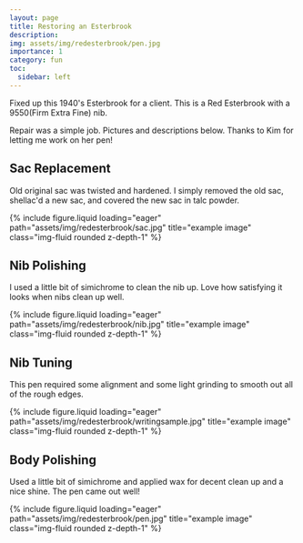 ```yaml
---
layout: page
title: Restoring an Esterbrook
description:
img: assets/img/redesterbrook/pen.jpg
importance: 1
category: fun
toc:
  sidebar: left
---
```


Fixed up this 1940's Esterbrook for a client. This is a Red Esterbrook with a 9550(Firm Extra Fine) nib.

Repair was a simple job. Pictures and descriptions below. Thanks to Kim for letting me work on her pen!

## Sac Replacement

Old original sac was twisted and hardened. I simply removed the old sac, shellac'd a new sac, and covered the new sac in talc powder.

<div class="row">
    <div class="col-sm mt-3 mt-md-0">
        {% include figure.liquid loading="eager" path="assets/img/redesterbrook/sac.jpg" title="example image" class="img-fluid rounded z-depth-1" %}
    </div>
</div>

## Nib Polishing

I used a little bit of simichrome to clean the nib up. Love how satisfying it looks when nibs clean up well.

<div class="row">
    <div class="col-sm mt-3 mt-md-0">
        {% include figure.liquid loading="eager" path="assets/img/redesterbrook/nib.jpg" title="example image" class="img-fluid rounded z-depth-1" %}
    </div>
</div>

## Nib Tuning

This pen required some alignment and some light grinding to smooth out all of the rough edges.

<div class="row">
    <div class="col-sm mt-3 mt-md-0">
        {% include figure.liquid loading="eager" path="assets/img/redesterbrook/writingsample.jpg" title="example image" class="img-fluid rounded z-depth-1" %}
    </div>
</div>

## Body Polishing

Used a little bit of simichrome and applied wax for decent clean up and a nice shine. The pen came out well!

<div class="row">
    <div class="col-sm mt-3 mt-md-0">
        {% include figure.liquid loading="eager" path="assets/img/redesterbrook/pen.jpg" title="example image" class="img-fluid rounded z-depth-1" %}
    </div>
</div>
